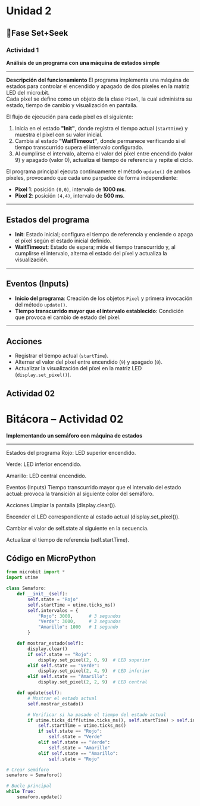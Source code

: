 # Unidad 2

## 🔎Fase Set+Seek

### Actividad 1

**Análisis de un programa con una máquina de estados simple**

---

 **Descripción del funcionamiento**
El programa implementa una máquina de estados para controlar el encendido y apagado de dos píxeles en la matriz LED del micro:bit.  
Cada píxel se define como un objeto de la clase `Pixel`, la cual administra su estado, tiempo de cambio y visualización en pantalla.  

El flujo de ejecución para cada píxel es el siguiente:
1. Inicia en el estado **"Init"**, donde registra el tiempo actual (`startTime`) y muestra el píxel con su valor inicial.
2. Cambia al estado **"WaitTimeout"**, donde permanece verificando si el tiempo transcurrido supera el intervalo configurado.
3. Al cumplirse el intervalo, alterna el valor del píxel entre encendido (valor 9) y apagado (valor 0), actualiza el tiempo de referencia y repite el ciclo.

El programa principal ejecuta continuamente el método `update()` de ambos píxeles, provocando que cada uno parpadee de forma independiente:  
- **Pixel 1**: posición `(0,0)`, intervalo de **1000 ms**.  
- **Pixel 2**: posición `(4,4)`, intervalo de **500 ms**.  

---

## **Estados del programa**
- **Init**: Estado inicial; configura el tiempo de referencia y enciende o apaga el píxel según el estado inicial definido.  
- **WaitTimeout**: Estado de espera; mide el tiempo transcurrido y, al cumplirse el intervalo, alterna el estado del píxel y actualiza la visualización.

---

## **Eventos (Inputs)**
- **Inicio del programa**: Creación de los objetos `Pixel` y primera invocación del método `update()`.  
- **Tiempo transcurrido mayor que el intervalo establecido**: Condición que provoca el cambio de estado del píxel.

---

## **Acciones**
- Registrar el tiempo actual (`startTime`).  
- Alternar el valor del píxel entre encendido (`9`) y apagado (`0`).  
- Actualizar la visualización del píxel en la matriz LED (`display.set_pixel()`).


## Actividad 02

# **Bitácora – Actividad 02**
**Implementando un semáforo con máquina de estados**

---
Estados del programa
Rojo: LED superior encendido.

Verde: LED inferior encendido.

Amarillo: LED central encendido.

Eventos (Inputs)
Tiempo transcurrido mayor que el intervalo del estado actual: provoca la transición al siguiente color del semáforo.

Acciones
Limpiar la pantalla (display.clear()).

Encender el LED correspondiente al estado actual (display.set_pixel()).

Cambiar el valor de self.state al siguiente en la secuencia.

Actualizar el tiempo de referencia (self.startTime).

## **Código en MicroPython**

```python
from microbit import *
import utime

class Semaforo:
    def __init__(self):
        self.state = "Rojo"
        self.startTime = utime.ticks_ms()
        self.intervalos = {
            "Rojo": 3000,      # 3 segundos
            "Verde": 3000,     # 3 segundos
            "Amarillo": 1000   # 1 segundo
        }

    def mostrar_estado(self):
        display.clear()
        if self.state == "Rojo":
            display.set_pixel(2, 0, 9)  # LED superior
        elif self.state == "Verde":
            display.set_pixel(2, 4, 9)  # LED inferior
        elif self.state == "Amarillo":
            display.set_pixel(2, 2, 9)  # LED central

    def update(self):
        # Mostrar el estado actual
        self.mostrar_estado()

        # Verificar si ha pasado el tiempo del estado actual
        if utime.ticks_diff(utime.ticks_ms(), self.startTime) > self.intervalos[self.state]:
            self.startTime = utime.ticks_ms()
            if self.state == "Rojo":
                self.state = "Verde"
            elif self.state == "Verde":
                self.state = "Amarillo"
            elif self.state == "Amarillo":
                self.state = "Rojo"

# Crear semáforo
semaforo = Semaforo()

# Bucle principal
while True:
    semaforo.update()





